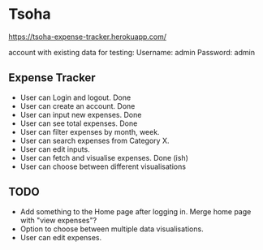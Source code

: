 # Tsoha

https://tsoha-expense-tracker.herokuapp.com/

account with existing data for testing:
Username: admin
Password: admin


## Expense Tracker

- User can Login and logout. Done
- User can create an account. Done
- User can input new expenses. Done
- User can see total expenses. Done
- User can filter expenses by month, week.
- User can search expenses from Category X.
- User can edit inputs.
- User can fetch and visualise expenses. Done (ish)
- User can choose between different visualisations


## TODO

- Add something to the Home page after logging in. Merge home page with "view expenses"?
- Option to choose between multiple data visualisations.
- User can edit expenses.
